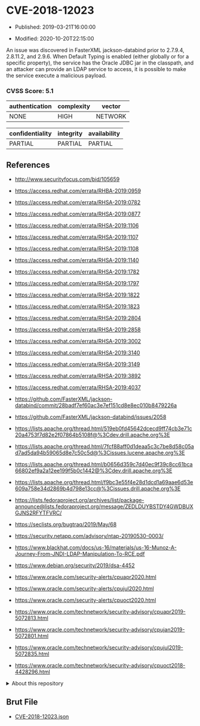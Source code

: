 # CVE-2018-12023

- Published: 2019-03-21T16:00:00

- Modified: 2020-10-20T22:15:00

An issue was discovered in FasterXML jackson-databind prior to 2.7.9.4, 2.8.11.2, and 2.9.6. When Default Typing is enabled (either globally or for a specific property), the service has the Oracle JDBC jar in the classpath, and an attacker can provide an LDAP service to access, it is possible to make the service execute a malicious payload.

### CVSS Score: **5.1**

| authentication | complexity | vector |
| --- | --- | --- |
| NONE | HIGH | NETWORK |

| confidentiality | integrity | availability |
| --- | --- | --- |
| PARTIAL | PARTIAL | PARTIAL |

## References

* http://www.securityfocus.com/bid/105659

* https://access.redhat.com/errata/RHBA-2019:0959

* https://access.redhat.com/errata/RHSA-2019:0782

* https://access.redhat.com/errata/RHSA-2019:0877

* https://access.redhat.com/errata/RHSA-2019:1106

* https://access.redhat.com/errata/RHSA-2019:1107

* https://access.redhat.com/errata/RHSA-2019:1108

* https://access.redhat.com/errata/RHSA-2019:1140

* https://access.redhat.com/errata/RHSA-2019:1782

* https://access.redhat.com/errata/RHSA-2019:1797

* https://access.redhat.com/errata/RHSA-2019:1822

* https://access.redhat.com/errata/RHSA-2019:1823

* https://access.redhat.com/errata/RHSA-2019:2804

* https://access.redhat.com/errata/RHSA-2019:2858

* https://access.redhat.com/errata/RHSA-2019:3002

* https://access.redhat.com/errata/RHSA-2019:3140

* https://access.redhat.com/errata/RHSA-2019:3149

* https://access.redhat.com/errata/RHSA-2019:3892

* https://access.redhat.com/errata/RHSA-2019:4037

* https://github.com/FasterXML/jackson-databind/commit/28badf7ef60ac3e7ef151cd8e8ec010b8479226a

* https://github.com/FasterXML/jackson-databind/issues/2058

* https://lists.apache.org/thread.html/519eb0fd45642dcecd9ff74cb3e71c20a4753f7d82e2f07864b5108f@%3Cdev.drill.apache.org%3E

* https://lists.apache.org/thread.html/7fcf88aff0d1deaa5c3c7be8d58c05ad7ad5da94b59065d8e7c50c5d@%3Cissues.lucene.apache.org%3E

* https://lists.apache.org/thread.html/b0656d359c7d40ec9f39c8cc61bca66802ef9a2a12ee199f5b0c1442@%3Cdev.drill.apache.org%3E

* https://lists.apache.org/thread.html/f9bc3e55f4e28d1dcd1a69aae6d53e609a758e34d2869b4d798e13cc@%3Cissues.drill.apache.org%3E

* https://lists.fedoraproject.org/archives/list/package-announce@lists.fedoraproject.org/message/ZEDLDUYBSTDY4GWDBUXGJNS2RFYTFVRC/

* https://seclists.org/bugtraq/2019/May/68

* https://security.netapp.com/advisory/ntap-20190530-0003/

* https://www.blackhat.com/docs/us-16/materials/us-16-Munoz-A-Journey-From-JNDI-LDAP-Manipulation-To-RCE.pdf

* https://www.debian.org/security/2019/dsa-4452

* https://www.oracle.com/security-alerts/cpuapr2020.html

* https://www.oracle.com/security-alerts/cpujul2020.html

* https://www.oracle.com/security-alerts/cpuoct2020.html

* https://www.oracle.com/technetwork/security-advisory/cpuapr2019-5072813.html

* https://www.oracle.com/technetwork/security-advisory/cpujan2019-5072801.html

* https://www.oracle.com/technetwork/security-advisory/cpujul2019-5072835.html

* https://www.oracle.com/technetwork/security-advisory/cpuoct2018-4428296.html

<details>
<summary>About this repository</summary> 

  This repository is part of the project [Live Hack CVE](https://github.com/Live-Hack-CVE). Main website can be found [www.live-hack.org](https://www.live-hack.org) 
  
  Made by [Sn0wAlice](https://github.com/Sn0wAlice) for the people that care about security and need to have a feed of the latest CVEs. Hope you enjoy it, don't forget to star the repo and follow me on [Twitter](https://twitter.com/Sn0wAlice) and [Github](https://github.com/Sn0wAlice). And that is my [personnal website](https://www.alice-snow.me/)

  - [Home Page](https://github.com/Live-Hack-CVE)
  - [Framework](https://github.com/Live-Hack-CVE/cve-framework)
  - [CVE database](https://github.com/Live-Hack-CVE/full_database)
  - [Changelog](https://github.com/Live-Hack-CVE/Changelog)
</details>

## Brut File

* [CVE-2018-12023.json](https://raw.githubusercontent.com/Live-Hack-CVE/full_database/main/cves/2018/CVE-2018-12023.json)

